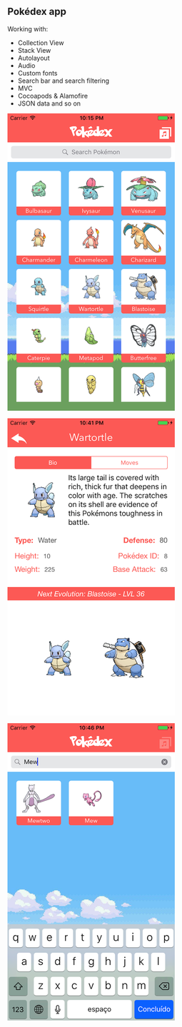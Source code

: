 ## Pokédex app

Working with:
- Collection View
- Stack View
- Autolayout
- Audio
- Custom fonts
- Search bar and search filtering
- MVC
- Cocoapods & Alamofire
- JSON data and so on


![Pokédex](https://github.com/kenaramaki/Pokedex/blob/master/Screenshots/pokedex-1.png?raw=true "Pokédex")


![Pokédex](https://github.com/kenaramaki/Pokedex/blob/master/Screenshots/pokedex-2.png?raw=true "Pokédex")


![Pokédex](https://github.com/kenaramaki/Pokedex/blob/master/Screenshots/pokedex-3.png?raw=true "Pokédex")
